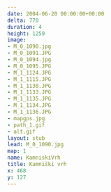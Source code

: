 ```yaml
---
date: 2004-06-20 00:00:00+00:00
delta: 770
duration: 4
height: 1259
image:
- M_0_1090.jpg
- M_0_1091.JPG
- M_0_1094.jpg
- M_0_1095.JPG
- M_1_1124.JPG
- M_1_1115.JPG
- M_1_1130.JPG
- M_1_1133.JPG
- M_1_1135.JPG
- M_1_1134.JPG
- M_1_1136.JPG
- mapgps.jpg
- path_1.gif
- alt.gif
layout: stub
lead: M_0_1090.jpg
map: 1
name: KamniskiVrh
title: Kamniški vrh
x: 468
y: 127
---
```

